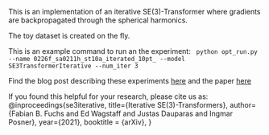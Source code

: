 This is an implementation of an iterative SE(3)-Transformer where gradients are backpropagated through the spherical harmonics.

The toy dataset is created on the fly.

This is an example command to run an the experiment:
``` python opt_run.py --name 0226f_sa0211h_st10a_iterated_10pt_ --model SE3TransformerIterative --num_iter 3```


Find the blog post describing these experiments [here](https://edwag.github.io/se3iterative/) and the paper [here](https://arxiv.org/pdf/2102.13419.pdf)

If you found this helpful for your research, please cite us as:
@inproceedings{se3iterative,
    title={Iterative SE(3)-Transformers},
    author={Fabian B. Fuchs and Ed Wagstaff and Justas Dauparas and Ingmar Posner},
    year={2021},
    booktitle = {arXiv},
}

